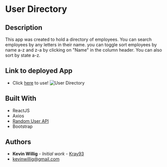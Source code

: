 # User Directory

## Description

This app was created to hold a directory of employees. You can search employees by any letters in their name. you can toggle sort employees by name a-z and z-a by clicking on "Name" in the column header. You can also sort by state a-z.

## Link to deployed App
* Click [here](https://secure-atoll-40940.herokuapp.com/) to use!
![User Directory](./public/assets/images/react.gif)


## Built With

* ReactJS
* Axios
* [Random User API](https://randomuser.me/)
* Bootstrap


## Authors

* **Kevin Willig** - *Initial work* - [Kray93](https://github.com/Kray93)
* [kevinwillig@gmail.com](mailto:kevinwillig@gmail.com)